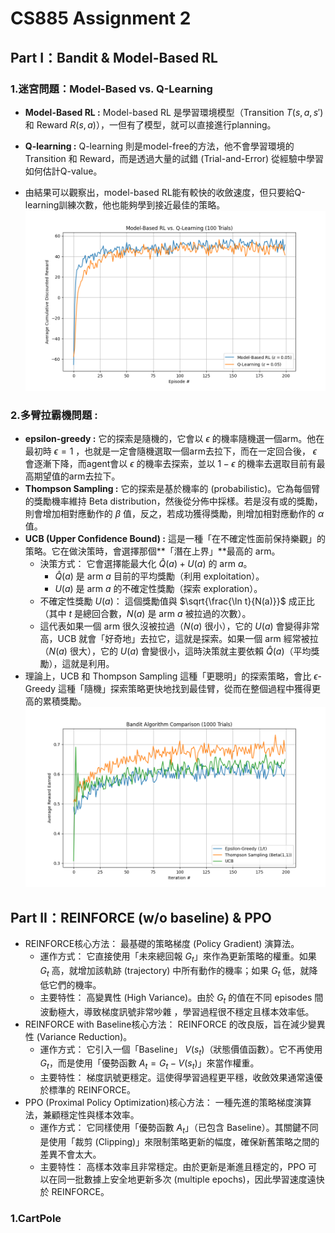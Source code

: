 # CS885 Assignment 2 

## Part I：Bandit & Model-Based RL

### 1.迷宮問題：Model-Based vs. Q-Learning

* **Model-Based RL :** Model-based RL 是學習環境模型（Transition $T(s, a, s')$ 和 Reward $R(s, a)$），一但有了模型，就可以直接進行planning。

* **Q-learning :** Q-learning 則是model-free的方法，他不會學習環境的 Transition 和 Reward，而是透過大量的試錯 (Trial-and-Error) 從經驗中學習如何估計Q-value。

* 由結果可以觀察出，model-based RL能有較快的收斂速度，但只要給Q-learning訓練次數，他也能夠學到接近最佳的策略。
![Model-Based vs Q-learning](/images/maze_comparison.png)

### 2.多臂拉霸機問題 : 
* **epsilon-greedy :** 它的探索是隨機的，它會以 $\epsilon$ 的機率隨機選一個arm。他在最初時 $\epsilon=1$ ，也就是一定會隨機選取一個arm去拉下，而在一定回合後， $\epsilon$ 會逐漸下降，而agent會以 $\epsilon$ 的機率去探索，並以 $1-\epsilon$ 的機率去選取目前有最高期望值的arm去拉下。
* **Thompson Sampling :** 它的探索是基於機率的 (probabilistic)。它為每個臂的獎勵機率維持 Beta distribution，然後從分佈中採樣。若是沒有或的獎勵，則會增加相對應動作的 $\beta$ 值，反之，若成功獲得獎勵，則增加相對應動作的 $\alpha$ 值。
* **UCB (Upper Confidence Bound) :** 這是一種「在不確定性面前保持樂觀」的策略。它在做決策時，會選擇那個**「潛在上界」**最高的 arm。
  * 決策方式： 它會選擇能最大化 $\hat{Q}(a) + U(a)$ 的 arm $a$。
    * $\hat{Q}(a)$ 是 arm $a$ 目前的平均獎勵（利用 exploitation）。
    * $U(a)$ 是 arm $a$ 的不確定性獎勵（探索 exploration）。
  * 不確定性獎勵 $U(a)$： 這個獎勵值與 $\sqrt{\frac{\ln t}{N(a)}}$ 成正比（其中 $t$ 是總回合數，$N(a)$ 是 arm $a$ 被拉過的次數）。
  * 這代表如果一個 arm 很久沒被拉過（$N(a)$ 很小），它的 $U(a)$ 會變得非常高，UCB 就會「好奇地」去拉它，這就是探索。如果一個 arm 經常被拉（$N(a)$ 很大），它的 $U(a)$ 會變很小，這時決策就主要依賴 $\hat{Q}(a)$（平均獎勵），這就是利用。
*  理論上，UCB 和 Thompson Sampling 這種「更聰明」的探索策略，會比 $\epsilon$-Greedy 這種「隨機」探索策略更快地找到最佳臂，從而在整個過程中獲得更高的累積獎勵。
![Bandit](/images/bandit_comparison.png)

## Part II：REINFORCE (w/o baseline) & PPO

* REINFORCE核心方法： 最基礎的策略梯度 (Policy Gradient) 演算法。
  * 運作方式： 它直接使用「未來總回報 $G_t$」來作為更新策略的權重。如果 $G_t$ 高，就增加該軌跡 (trajectory) 中所有動作的機率；如果 $G_t$ 低，就降低它們的機率。
  * 主要特性： 高變異性 (High Variance)。由於 $G_t$ 的值在不同 episodes 間波動極大，導致梯度訊號非常吵雜 ，學習過程很不穩定且樣本效率低。
* REINFORCE with Baseline核心方法： REINFORCE 的改良版，旨在減少變異性 (Variance Reduction)。
  * 運作方式： 它引入一個「Baseline」 $V(s_t)$（狀態價值函數）。它不再使用 $G_t$，而是使用「優勢函數 $A_t = G_t - V(s_t)$」來當作權重。
  * 主要特性： 梯度訊號更穩定。這使得學習過程更平穩，收斂效果通常遠優於標準的 REINFORCE。
* PPO (Proximal Policy Optimization)核心方法： 一種先進的策略梯度演算法，兼顧穩定性與樣本效率。
  * 運作方式： 它同樣使用「優勢函數 $A_t$」（已包含 Baseline）。其關鍵不同是使用「裁剪 (Clipping)」來限制策略更新的幅度，確保新舊策略之間的差異不會太大。
  * 主要特性： 高樣本效率且非常穩定。由於更新是漸進且穩定的，PPO 可以在同一批數據上安全地更新多次 (multiple epochs)，因此學習速度遠快於 REINFORCE。
### 1.CartPole


